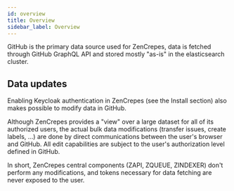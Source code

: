 ```yaml
---
id: overview
title: Overview
sidebar_label: Overview
---
```


GitHub is the primary data source used for ZenCrepes, data is fetched through GitHub GraphQL API and stored mostly "as-is" in the elasticsearch cluster.

## Data updates

Enabling Keycloak authentication in ZenCrepes (see the Install section) also makes possible to modify data in GitHub.

Although ZenCrepes provides a "view" over a large dataset for all of its authorized users, the actual bulk data modifications (transfer issues, create labels, ...) are done by direct communications between the user's browser and GitHub. All edit capabilities are subject to the user's authorization level defined in GitHub.

In short, ZenCrepes central components (ZAPI, ZQUEUE, ZINDEXER) don't perform any modifications, and tokens necessary for data fetching are never exposed to the user.
